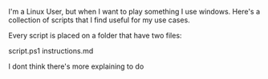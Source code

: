I'm a Linux User, but when I want to play something I use windows. Here's a collection of scripts that I find useful for my use cases.

Every script is placed on a folder that have two files:

script.ps1
instructions.md

I dont think there's more explaining to do


